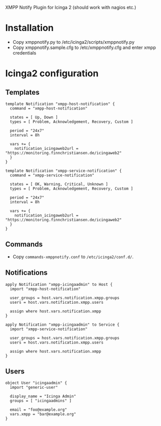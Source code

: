 XMPP Notify Plugin for Icinga 2 (should work with nagios etc.)

# Installation

* Copy xmppnotify.py to /etc/icinga2/scripts/xmppnotify.py
* Copy xmppnotify.sample.cfg to /etc/xmppnotify.cfg and enter xmpp credentials

# Icinga2 configuration

## Templates
    template Notification "xmpp-host-notification" {
      command = "xmpp-host-notification"

      states = [ Up, Down ]
      types = [ Problem, Acknowledgement, Recovery, Custom ]

      period = "24x7"
      interval = 8h

      vars += {
        notification_icingaweb2url = "https://monitoring.finnchristiansen.de/icingaweb2"
      }
    }

    template Notification "xmpp-service-notification" {
      command = "xmpp-service-notification"

      states = [ OK, Warning, Critical, Unknown ]
      types = [ Problem, Acknowledgement, Recovery, Custom ]

      period = "24x7"
      interval = 8h

      vars += {
        notification_icingaweb2url = "https://monitoring.finnchristiansen.de/icingaweb2"
      }
    }

## Commands

* Copy `commands-xmppnotify.conf` to `/etc/icinga2/conf.d/`.


## Notifications
    apply Notification "xmpp-icingaadmin" to Host {
      import "xmpp-host-notification"

      user_groups = host.vars.notification.xmpp.groups
      users = host.vars.notification.xmpp.users

      assign where host.vars.notification.xmpp
    }

    apply Notification "xmpp-icingaadmin" to Service {
      import "xmpp-service-notification"

      user_groups = host.vars.notification.xmpp.groups
      users = host.vars.notification.xmpp.users

      assign where host.vars.notification.xmpp
    }

## Users
    object User "icingaadmin" {
      import "generic-user"

      display_name = "Icinga Admin"
      groups = [ "icingaadmins" ]

      email = "foo@example.org"
      vars.xmpp = "bar@example.org"
    }

